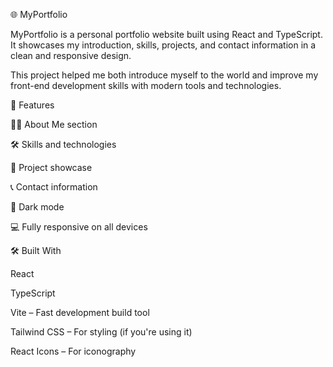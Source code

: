 🌐 MyPortfolio

MyPortfolio is a personal portfolio website built using React and TypeScript.
It showcases my introduction, skills, projects, and contact information in a clean and responsive design.

This project helped me both introduce myself to the world and improve my front-end development skills with modern tools and technologies.

🚀 Features

🧑‍💻 About Me section

🛠️ Skills and technologies

📁 Project showcase

📞 Contact information

🌙 Dark mode

💻 Fully responsive on all devices

🛠️ Built With

React

TypeScript

Vite – Fast development build tool

Tailwind CSS – For styling (if you're using it)

React Icons – For iconography
